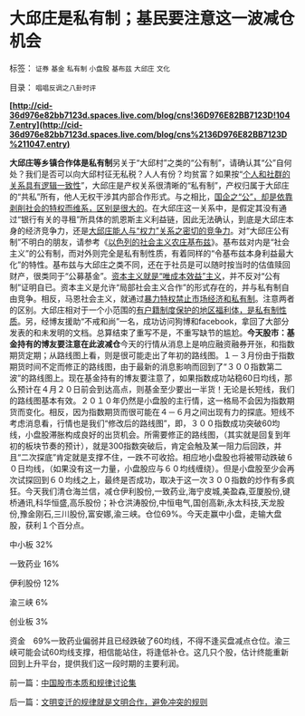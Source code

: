 # 大邱庄是私有制；基民要注意这一波减仓机会

标签： `证券` `基金` `私有制` `小盘股` `基布兹` `大邱庄` `文化` 

目录： `唱唱反调之八卦时评`

**[http://cid-36d976e82bb7123d.spaces.live.com/blog/cns!36D976E82BB7123D!1047.entry](http://cid-36d976e82bb7123d.spaces.live.com/blog/cns%2136D976E82BB7123D%211047.entry)**

**大邱庄等乡镇合作体是私有制**另关于“大邱村”之类的“公有制”，请确认其“公”自何处？我们是否可以向大邱村征无私税？人人有份？均贫富？如果按“[个人和社群的关系具有逻辑一致性](../../../2010/3/10/社会进化论中人类行为的内外一致性.md)”，大邱庄是产权关系很清晰的“私有制”，产权归属于大邱庄的“共私”所有，他人无权干涉其内部合作形式。与之相比，[国企之“公”，却是依靠剥削社会的特权而维系，区别是很大的](../../../2010/2/12/国企产权改革的两个步骤.md)。在大邱庄这一关系中，是假定其没有通过“银行有关的寻租”所具体的凯恩斯主义利益链，因此无法确认，到底是大邱庄本身的经济竞争力，还是[大邱庄能人与“权力”关系之密切的竞争力](../../../2009/8/14/特权民企距离俄国式寡头有多远？.md)。对“大邱庄公有制”不明白的朋友，请参考《[以色列的社会主义农庄基布兹](../../../2009/6/25/社会主义生产实践和马恩主义的社会军事化色彩.md)》。基布兹对内是“社会主义”的公有制，而对外则完全是私有制性质，有着同样的“令基布兹本身利益最大化”的特性。基布兹与大邱庄之类不同，还在于社员是可以随时按当时的估值赎回财产，很类同于“公募基金”。[资本主义就是“唯成本效益”主义](../../../2009/10/30/社会主义，资本主义和公民主义.md)，并不反对“公有制”证明自已。资本主义是允许“局部社会主义合作”的形式存在的，并与私有制自由竞争。相反，马恩社会主义，就通过[暴力特权禁止市场经济和私有制](../../../2010/3/28/市场经济去特权化！根治私有制和国民福衹缺失.md)。注意两者的区别。大邱庄相对于一个小范围的[有户籍制度保护的地区福利体，是私有制性质](../../../2009/9/1/为什么地方财政社会保障排外是理所当然的.md)。另，经博友援助“不戒和尚”一名，成功访问狗博和facebook，拿回了大部分发表的和未发明的文档。总算结束了重写不是，不重写缺节的尴尬。**今天股市：基金持有的博友要注意在此波减仓**今天的行情从消息上是响应融资融券开张，和指数期货定期；从路线图上看，则是很可能走出了年初的路线图。１－３月份由于指数期货时间不定而修正的路线图，由于最新的消息影响而回到了“３００指数第二波”的路线图上。现在基金持有的博友要注意了，如果指数成功站稳60日均线，那么预计在４月２０日前会到达高点，则基金至少要出一半货！无论是长短线，我们的路线图基本有效。２０１０年仍然是小盘股的主行情，这一格局不会因为指数期货而变化。相反，因为指数期货而很可能在４－６月之间出现有力的探底。短线不考虑消息看，行情也是我们“修改后的路线图”，即，３００指数成功突破60均线，小盘股滞胀构成良好的出货机会。所需要修正的路线图，（其实就是回复到年初的板块节奏的预计），就是300指数突破后，肯定会触及某一阻力后回跌，并且“二次探底”肯定就是支撑不住，一跌不可收拾。相应地小盘股也将被带动跌破６０日均线，（如果没有这一力量，小盘股应与６０均线缠绕）。但是小盘股至少会再次试探回到６０均线之上，最终是否成功，取决于这一次３００指数的炒作有多疯狂。今天我们清仓海兰信，减仓伊利股份,一致药业,海宁皮城,美盈森,亚厦股份,键桥通讯,科华恒盛,高乐股份；补仓洪涛股份,中恒电气,国创高新,永太科技,天龙股份,豫金刚石,三川股份,富安娜,渝三峡。仓位69%。今天走赢中小盘，走输大盘股，获利１个百分点。

中小板 32%

一致药业 16%

伊利股份 12%

渝三峡 6%

创业板 3%

资金　69%一致药业偏弱并且已经跌破了60均线，不得不逢买盘减点仓位。渝三峡可能会试60均线支撑，相信能站住，将逢低补仓。这几只个股，估计终能重新回到上升平台，提供我们这一段时期的主要利润。



前一篇：[中国股市本质和规律讨论集](../../../2010/3/29/中国股市本质和规律讨论集.md)

后一篇：[文明变迁的规律就是文明合作，避免冲突的规则](../../../2010/3/29/文明变迁的规律就是文明合作，避免冲突的规则.md)